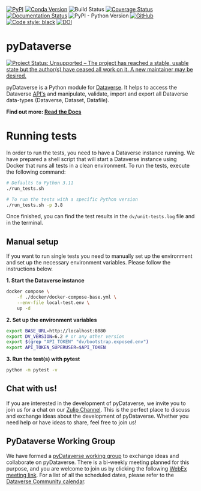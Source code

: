 [![PyPI](https://img.shields.io/pypi/v/pyDataverse.svg)](https://pypi.org/project/pyDataverse/) [![Conda Version](https://img.shields.io/conda/vn/conda-forge/pydataverse.svg)](https://anaconda.org/conda-forge/pydataverse/) ![Build Status](https://github.com/gdcc/pyDataverse/actions/workflows/test_build.yml/badge.svg) [![Coverage Status](https://coveralls.io/repos/github/gdcc/pyDataverse/badge.svg)](https://coveralls.io/github/gdcc/pyDataverse) [![Documentation Status](https://readthedocs.org/projects/pydataverse/badge/?version=latest)](https://pydataverse.readthedocs.io/en/latest) <img src="https://img.shields.io/badge/python-3.8 | 3.9 | 3.10 | 3.11-blue.svg" alt="PyPI - Python Version"> [![GitHub](https://img.shields.io/github/license/gdcc/pydataverse.svg)](https://opensource.org/licenses/MIT) [![Code style: black](https://img.shields.io/badge/code%20style-black-000000.svg)](https://github.com/psf/black) [![DOI](https://zenodo.org/badge/DOI/10.5281/zenodo.4664557.svg)](https://doi.org/10.5281/zenodo.4664557)

# pyDataverse

[![Project Status: Unsupported – The project has reached a stable, usable state but the author(s) have ceased all work on it. A new maintainer may be desired.](https://www.repostatus.org/badges/latest/active.svg)](https://www.repostatus.org/#active)

pyDataverse is a Python module for [Dataverse](http://dataverse.org).
It helps to access the Dataverse [API's](http://guides.dataverse.org/en/latest/api/index.html) and manipulate, validate, import and export all Dataverse data-types (Dataverse, Dataset, Datafile).

**Find out more: [Read the Docs](https://pydataverse.readthedocs.io/en/latest/)**

# Running tests

In order to run the tests, you need to have a Dataverse instance running. We have prepared a shell script that will start a Dataverse instance using Docker that runs all tests in a clean environment. To run the tests, execute the following command:

```bash
# Defaults to Python 3.11
./run_tests.sh

# To run the tests with a specific Python version
./run_tests.sh -p 3.8
```

Once finished, you can find the test results in the `dv/unit-tests.log` file and in the terminal.

## Manual setup

If you want to run single tests you need to manually set up the environment and set up the necessary environment variables. Please follow the instructions below.

**1. Start the Dataverse instance**

```bash
docker compose \
    -f ./docker/docker-compose-base.yml \
    --env-file local-test.env \
    up -d
```

**2. Set up the environment variables**

```bash
export BASE_URL=http://localhost:8080
export DV_VERSION=6.2 # or any other version
export $(grep "API_TOKEN" "dv/bootstrap.exposed.env")
export API_TOKEN_SUPERUSER=$API_TOKEN
```

**3. Run the test(s) with pytest**

```bash
python -m pytest -v
```

## Chat with us!

If you are interested in the development of pyDataverse, we invite you to join us for a chat on our [Zulip Channel](https://dataverse.zulipchat.com/#narrow/stream/377090-python). This is the perfect place to discuss and exchange ideas about the development of pyDataverse. Whether you need help or have ideas to share, feel free to join us!

## PyDataverse Working Group

We have formed a [pyDataverse working group](https://py.gdcc.io) to exchange ideas and collaborate on pyDataverse. There is a bi-weekly meeting planned for this purpose, and you are welcome to join us by clicking the following [WebEx meeting link](https://unistuttgart.webex.com/unistuttgart/j.php?MTID=m322473ae7c744792437ce854422e52a3). For a list of all the scheduled dates, please refer to the [Dataverse Community calendar](https://calendar.google.com/calendar/u/1?cid=Y191ZG40dG9ubTQwMWtnampyZTRqbDRqYTBjc0Bncm91cC5jYWxlbmRhci5nb29nbGUuY29t).
